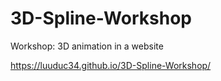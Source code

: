 # 3D-Spline-Workshop
Workshop: 3D animation in a website

https://luuduc34.github.io/3D-Spline-Workshop/
